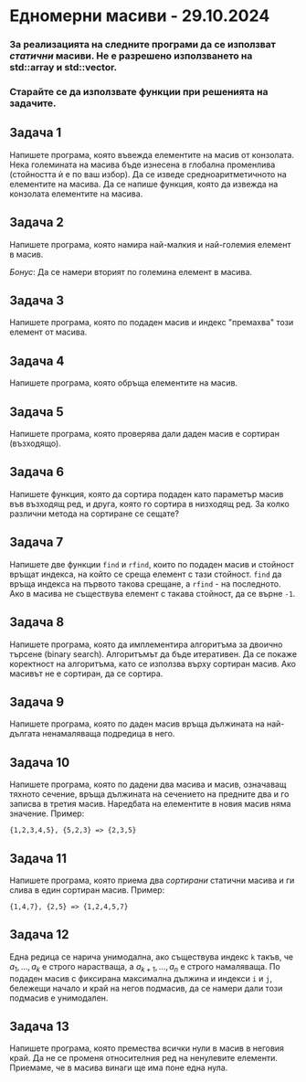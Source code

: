 # Едномерни масиви - 29.10.2024

### За реализацията на следните програми да се използват *статични* масиви. Не е разрешено използването на std::array и std::vector.
### Старайте се да използвате функции при решенията на задачите.

## Задача 1

Напишете програма, която въвежда елементите на масив от конзолата. Нека големината на масива бъде изнесена в глобална променлива (стойността ѝ е по ваш избор). Да се изведе средноаритметичното на елементите на масива. Да се напише функция, която да извежда на конзолата елементите на масива. 

## Задача 2

Напишете програма, която намира най-малкия и най-големия елемент в масив.

*Бонус*: Да се намери вторият по големина елемент в масива.

## Задача 3

Напишете програма, която по подаден масив и индекс "премахва" този елемент от масива.

## Задача 4

Напишете програма, която обръща елементите на масив.

## Задача 5

Напишете програма, която проверява дали даден масив е сортиран (възходящо).

## Задача 6

Напишете функция, която да сортира подаден като параметър масив във възходящ ред, и друга, която го сортира в низходящ ред. За колко различни метода на сортиране се сещате?

## Задача 7

Напишете две функции `find` и `rfind`, които по подаден масив и стойност връщат индекса, на който се среща елемент с тази стойност. `find` да връща индекса на първото такова срещане, а `rfind` - на последното. Ако в масива не съществува елемент с такава стойност, да се върне `-1`.

## Задача 8

Напишете програма, която да имплементира алгоритъма за двоично търсене (binary search). Алгоритъмът да бъде итеративен. Да се покаже коректност на алгоритъма, като се използва върху сортиран масив. Ако масивът не е сортиран, да се сортира.

## Задача 9

Напишете програма, която по даден масив връща дължината на най-дългата ненамаляваща подредица в него.

## Задача 10

Напишете програма, която по дадени два масива и масив, означаващ тяхното сечение, връща дължината на сечението на предните два и го записва в третия масив. Наредбата на елементите в новия масив няма значение.
Пример:

```
{1,2,3,4,5}, {5,2,3} => {2,3,5}
```

## Задача 11

Напишете програма, която приема два *сортирани* статични масива и ги слива в един сортиран масив.
Пример:

```
{1,4,7}, {2,5} => {1,2,4,5,7}
```

## Задача 12

Една редица се нарича унимодална, ако съществува индекс `k` такъв, че $a_1,...,a_k$ е строго нарастваща, а $a_{k+1},...,a_n$ е строго намаляваща. По подаден масив с фиксирана максимална дължина и индекси `i` и `j`, бележещи начало и край на негов подмасив, да се намери дали този подмасив е унимодален. 

## Задача 13

Напишете програма, която премества всички нули в масив в неговия край. Да не се променя относителния ред на ненулевите елементи. Приемаме, че в масива винаги ще има поне една нула.